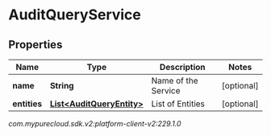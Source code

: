 # AuditQueryService


## Properties

| Name | Type | Description | Notes |
| ------------ | ------------- | ------------- | ------------- |
| **name** | **String** | Name of the Service |  [optional] |
| **entities** | [**List&lt;AuditQueryEntity&gt;**](AuditQueryEntity) | List of Entities |  [optional] |




_com.mypurecloud.sdk.v2:platform-client-v2:229.1.0_
